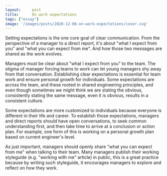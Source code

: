 ```yaml
---
layout:     post
title:      On work expectations
tags: ["essay"]
image: '/images/posts/2020-12-06-on-work-expectations/cover.svg'
---
```


Setting expectations is the one core goal of clear communication. From the perspective of a manager to a direct report, it's about "what I expect from you" and "what you can expect from me". And how those two messages are shared as the work evolves.

Managers must be clear about "what I expect from you" to the team. The stigma of manager forcing teams to work can let young managers shy away from that conversation. Establishing clear expectations is essential for team work and ensure personal growth for individuals. Some expectations are across the team, and these rooted in shared engineering principles, and even though sometimes we might think we are stating the obvious, consistently stating the same message, even it is obvious, results in a consistent culture.

Some expectations are more customized to individuals because everyone is different in their life and career. To establish those expectations, managers and direct reports should have open conversations, to seek common understanding first, and then take time to arrive at a conclusion or action plan. For example, one form of this is working on a personal growth plan based on current engineer's level.

As just important, managers should openly share "what you can expect from me" when talking to their team. Many managers publish their working styleguide (e.g. "working with me" article) in public, this is a great practice because by writing such styleguide, it encourages managers to explore and reflect on how they work.
